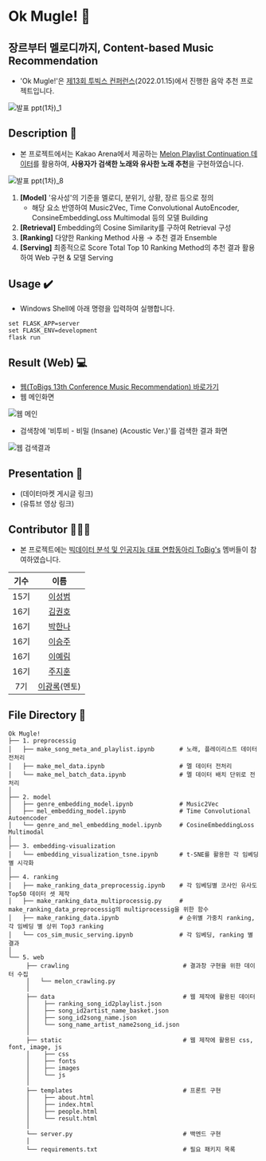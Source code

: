 # Ok Mugle! :musical_note:
## 장르부터 멜로디까지, Content-based Music Recommendation

- 'Ok Mugle!'은 [제13회 투빅스 컨퍼런스](http://www.datamarket.kr/xe/board_lhOx96/77271)(2022.01.15)에서 진행한 음악 추천 프로젝트입니다.

![발표 ppt(1차)_1](https://user-images.githubusercontent.com/87759826/149263884-f381c26d-18b0-43ba-9bda-a338cec3e53b.jpg)

## Description 📖

- 본 프로젝트에서는 Kakao Arena에서 제공하는 [Melon Playlist Continuation 데이터](https://arena.kakao.com/c/7)를 활용하여, **사용자가 검색한 노래와 유사한 노래 추천**을 구현하였습니다.

![발표 ppt(1차)_8](https://user-images.githubusercontent.com/87759826/149267879-04742886-9df8-4e6f-885f-a23dab38ec14.jpg)

1. **[Model]** '유사성'의 기준을 멜로디, 분위기, 상황, 장르 등으로 정의
   - 해당 요소 반영하여 Music2Vec, Time Convolutional AutoEncoder, ConsineEmbeddingLoss Multimodal 등의 모델 Building
2. **[Retrieval]** Embedding의 Cosine Similarity를 구하여 Retrieval 구성
3. **[Ranking]** 다양한 Ranking Method 사용 → 추천 결과 Ensemble
4. **[Serving]** 최종적으로 Score Total Top 10 Ranking Method의 추천 결과 활용하여 Web 구현 & 모델 Serving

## Usage ✔️

- Windows Shell에 아래 명령을 입력하여 실행합니다.
```
set FLASK_APP=server
set FLASK_ENV=development
flask run
```

## Result (Web) 💻

- [웹(ToBigs 13th Conference Music Recommendation) 바로가기](http://kimkwonho.pythonanywhere.com/)
- 웹 메인화면
 
![웹 메인](https://user-images.githubusercontent.com/87759826/149278035-0165d162-b50e-4a49-86a2-8890597324c8.PNG)

- 검색창에 '비투비 - 비밀 (Insane) (Acoustic Ver.)'를 검색한 결과 화면

![웹 검색결과](https://user-images.githubusercontent.com/87759826/149282039-b572e682-198c-4e71-bcbe-4d99cfe1bea9.PNG)

## Presentation 🙋

- (데이터마켓 게시글 링크)
- (유튜브 영상 링크)

## Contributor 🧑‍🤝‍🧑

- 본 프로젝트에는 [빅데이터 분석 및 인공지능 대표 연합동아리 ToBig's](http://www.datamarket.kr/xe/) 멤버들이 참여하였습니다.

|기수|이름|
|:-----:|:-----:|
|15기|[이성범](https://github.com/SeongBeomLEE)|
|16기|[김권호](https://github.com/kkhv)|
|16기|[박한나](https://github.com/hanna56)|
|16기|[이승주](https://github.com/duduuman)|
|16기|[이예림](https://github.com/YerimLee00)|
|16기|[주지훈](https://github.com/jihunju8589)|
|7기|[이광록](https://github.com/krlee407)(멘토)|

## File Directory 📂

```shell
Ok Mugle!
├── 1. preprocessig
│   ├── make_song_meta_and_playlist.ipynb       # 노래, 플레이리스트 데이터 전처리
│   ├── make_mel_data.ipynb                     # 멜 데이터 전처리
│   └── make_mel_batch_data.ipynb               # 멜 데이터 배치 단위로 전처리
│
├── 2. model
│   ├── genre_embedding_model.ipynb             # Music2Vec
│   ├── mel_embedding_model.ipynb               # Time Convolutional Autoencoder
│   └── genre_and_mel_embedding_model.ipynb     # CosineEmbeddingLoss Multimodal
│
├── 3. embedding-visualization
│   └── embedding_visualization_tsne.ipynb      # t-SNE를 활용한 각 임베딩별 시각화
│
├── 4. ranking
│   ├── make_ranking_data_preprocessig.ipynb    # 각 임베딩별 코사인 유사도 Top50 데이터 셋 제작 
│   ├── make_ranking_data_multiprocessig.py     # make_ranking_data_preprocessig의 multiprocessig을 위한 함수
│   ├── make_ranking_data.ipynb                 # 순위별 가중치 ranking, 각 임베딩 별 상위 Top3 ranking
│   └── cos_sim_music_serving.ipynb             # 각 임베딩, ranking 별 결과
│
└── 5. web
     ├── crawling                                # 결과창 구현을 위한 데이터 수집
     │   └── melon_crawling.py 
     │ 
     ├── data                                    # 웹 제작에 활용된 데이터
     │    ├── ranking_song_id2playlist.json
     │    ├── song_id2artist_name_basket.json
     │    ├── song_id2song_name.json
     │    └── song_name_artist_name2song_id.json
     │ 
     ├── static                                  # 웹 제작에 활용된 css, font, image, js
     │    ├── css
     │    ├── fonts
     │    ├── images
     │    └── js
     │ 
     ├── templates                               # 프론트 구현
     │    ├── about.html
     │    ├── index.html
     │    ├── people.html
     │    └── result.html
     │ 
     └── server.py                               # 백엔드 구현
     │
     └── requirements.txt                        # 필요 패키지 목록
      
```
